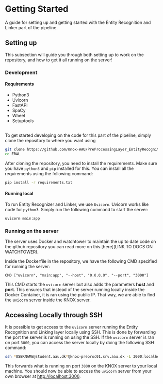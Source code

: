 # Getting Started

A guide for setting up and getting started with the Entity Recognition and Linker part of the pipeline.

## Setting up

This subsection will guide you through both setting up to work on the repository, and how to get it all running on the server!

### Development

#### Requirements

- Python3
- Uvicorn
- FastAPI
- SpaCy
- Wheel
- Setuptools
  <br><br>

To get started developing on the code for this part of the pipeline, simply clone the repository to where you want using

```BASH
git clone https://github.com/Knox-AAU/PreProcessingLayer_EntityRecognitionAndLinking ERAL
cd ERAL
```

After cloning the repository, you need to install the requirements. Make sure you have `python3` and `pip` installed for this. You can install all the requirements using the following command:

```BASH
pip install -r requirements.txt
```

#### Running local

To run Entity Recognizer and Linker, we use `Uvicorn`. Uvicorn works like node for `python3`. Simply run the following command to start the server:

```BASH
uvicorn main:app
```

### Running on the server

The server uses Docker and watchtower to maintain the up to date code on the github repository you can read more on this [here](LINK TO DOCS ON WATCHTOWER).

Inside the Dockerfile in the repository, we have the following CMD specified for running the server:

```DOCKER
CMD ["uvicorn", "main:app", "--host", "0.0.0.0". "--port", "3000"]
```

This CMD starts the `uvicorn` server but also adds the parameters **host** and **port**. This ensures that instead of the server running locally inside the Docker Container, it is ran using the public IP. That way, we are able to find the `uvicorn` server inside the KNOX server.

## Accessing Locally through SSH

It is possible to get access to the `uvicorn` server running the Entity Recognition and Linking layer locally using SSH. This is done by forwarding the port the server is running on using the SSH. If the `uvicorn` server is ran on port `3000`, you can access the server locally by doing the following SSH command:

```BASH
ssh *USERNAME@student.aau.dk*@knox-preproc01.srv.aau.dk -L 3000:localhost:3000
```

This forwards what is running on port `3000` on the KNOX server to your local machine. You should now be able to access the `uvicorn` server from your own browser at
[http://localhost:3000](http://localhost:3000).
